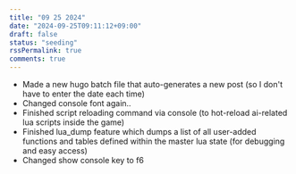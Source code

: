 ```yaml
---
title: "09 25 2024"
date: "2024-09-25T09:11:12+09:00"
draft: false
status: "seeding"
rssPermalink: true
comments: true
---
```

- Made a new hugo batch file that auto-generates a new post (so I don't have to enter the date each time)
- Changed console font again..
- Finished script reloading command via console (to hot-reload ai-related lua scripts inside the game)
- Finished lua_dump feature which dumps a list of all user-added functions and tables defined within the master lua state (for debugging and easy access)
- Changed show console key to f6